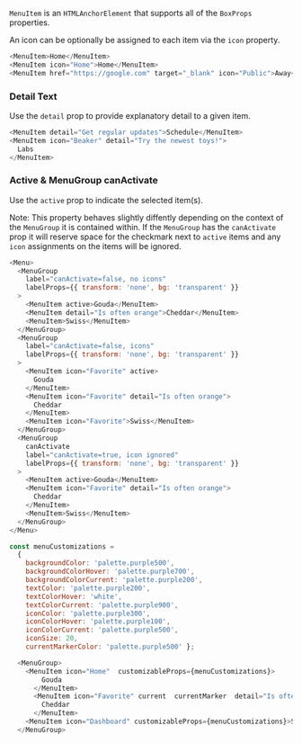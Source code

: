 `MenuItem` is an `HTMLAnchorElement` that supports all of the `BoxProps` properties.

An icon can be optionally be assigned to each item via the `icon` property.

```js
<MenuItem>Home</MenuItem>
<MenuItem icon="Home">Home</MenuItem>
<MenuItem href="https://google.com" target="_blank" icon="Public">Away</MenuItem>
```

### Detail Text

Use the `detail` prop to provide explanatory detail to a given item.

```js
<MenuItem detail="Get regular updates">Schedule</MenuItem>
<MenuItem icon="Beaker" detail="Try the newest toys!">
  Labs
</MenuItem>
```

### Active & MenuGroup canActivate

Use the `active` prop to indicate the selected item(s).

Note: This property behaves slightly diffently depending on the context of the `MenuGroup` it is contained within. If the `MenuGroup` has the `canActivate` prop it will reserve space for the checkmark next to `active` items and any `icon` assignments on the items will be ignored.

```js
<Menu>
  <MenuGroup
    label="canActivate=false, no icons"
    labelProps={{ transform: 'none', bg: 'transparent' }}
  >
    <MenuItem active>Gouda</MenuItem>
    <MenuItem detail="Is often orange">Cheddar</MenuItem>
    <MenuItem>Swiss</MenuItem>
  </MenuGroup>
  <MenuGroup
    label="canActivate=false, icons"
    labelProps={{ transform: 'none', bg: 'transparent' }}
  >
    <MenuItem icon="Favorite" active>
      Gouda
    </MenuItem>
    <MenuItem icon="Favorite" detail="Is often orange">
      Cheddar
    </MenuItem>
    <MenuItem icon="Favorite">Swiss</MenuItem>
  </MenuGroup>
  <MenuGroup
    canActivate
    label="canActivate=true, icon ignored"
    labelProps={{ transform: 'none', bg: 'transparent' }}
  >
    <MenuItem active>Gouda</MenuItem>
    <MenuItem icon="Favorite" detail="Is often orange">
      Cheddar
    </MenuItem>
    <MenuItem>Swiss</MenuItem>
  </MenuGroup>
</Menu>
```


```js
const menuCustomizations =
  {
    backgroundColor: 'palette.purple500',
    backgroundColorHover: 'palette.purple700',
    backgroundColorCurrent: 'palette.purple200',
    textColor: 'palette.purple200',
    textColorHover: 'white',
    textColorCurrent: 'palette.purple900',
    iconColor: 'palette.purple300',
    iconColorHover: 'palette.purple100',
    iconColorCurrent: 'palette.purple500',
    iconSize: 20,
    currentMarkerColor: 'palette.purple500' };

  <MenuGroup>
    <MenuItem icon="Home"  customizableProps={menuCustomizations}>
        Gouda
      </MenuItem>
      <MenuItem icon="Favorite" current  currentMarker  detail="Is often orange" customizableProps={menuCustomizations}>
        Cheddar
      </MenuItem>
    <MenuItem icon="Dashboard" customizableProps={menuCustomizations}>Swiss</MenuItem>
  </MenuGroup>

```
